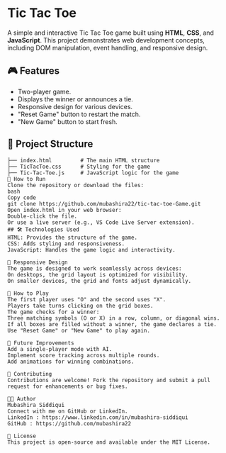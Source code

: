 # Tic Tac Toe

A simple and interactive Tic Tac Toe game built using **HTML**, **CSS**, and **JavaScript**. This project demonstrates web development concepts, including DOM manipulation, event handling, and responsive design.

## 🎮 Features
- Two-player game.
- Displays the winner or announces a tie.
- Responsive design for various devices.
- "Reset Game" button to restart the match.
- "New Game" button to start fresh.

## 📂 Project Structure
```plaintext
├── index.html         # The main HTML structure
├── TicTacToe.css      # Styling for the game
├── Tic-Tac-Toe.js     # JavaScript logic for the game
🚀 How to Run
Clone the repository or download the files:
bash
Copy code
git clone https://github.com/mubashira22/tic-tac-toe-Game.git
Open index.html in your web browser:
Double-click the file.
Or use a live server (e.g., VS Code Live Server extension).
## 🛠️ Technologies Used
HTML: Provides the structure of the game.
CSS: Adds styling and responsiveness.
JavaScript: Handles the game logic and interactivity.

📱 Responsive Design
The game is designed to work seamlessly across devices:
On desktops, the grid layout is optimized for visibility.
On smaller devices, the grid and fonts adjust dynamically.

📝 How to Play
The first player uses "O" and the second uses "X".
Players take turns clicking on the grid boxes.
The game checks for a winner:
Three matching symbols (O or X) in a row, column, or diagonal wins.
If all boxes are filled without a winner, the game declares a tie.
Use "Reset Game" or "New Game" to play again.

🌟 Future Improvements
Add a single-player mode with AI.
Implement score tracking across multiple rounds.
Add animations for winning combinations.

🤝 Contributing
Contributions are welcome! Fork the repository and submit a pull request for enhancements or bug fixes.

🧑‍💻 Author
Mubashira Siddiqui
Connect with me on GitHub or LinkedIn.
LinkedIn : https://www.linkedin.com/in/mubashira-siddiqui
GitHub : https://github.com/mubashira22

📄 License
This project is open-source and available under the MIT License.





